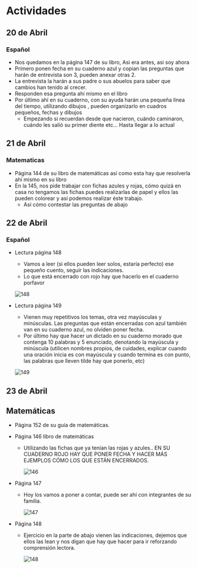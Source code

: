 # Actividades

## 20 de Abril 

### Español

* Nos quedamos en la página 147 de su libro, Asi era antes, asi soy ahora
* Primero ponen fecha en su cuaderno azul y copian las preguntas que harán de entrevista son 3, pueden anexar otras 2.
* La entrevista la harán a sus padre o sus abuelos para saber que cambios han tenido al crecer.
* Responden esa pregunta ahí mismo en el libro
* Por último ahí en su cuaderno, con su ayuda harán una pequeña línea del tiempo, utilizando dibujos  , pueden organizarlo en cuadros pequeños, fechas y dibujos
    * Empezando si recuerdan desde que nacieron, cuándo caminaron, cuándo les salió su primer diente etc... Hasta llegar a lo actual

## 21 de Abril

### Matematicas

* Página 144 de su libro de matemáticas así como esta hay que resolverla ahí mismo en su libro
* En la 145, nos pide trabajar con fichas azules y rojas, cómo quizá en casa no tengamos las fichas puedes realizarlas de papel y ellos las pueden colorear y así podemos realizar éste trabajo.
    * Así cómo contestar las preguntas de abajo

## 22 de Abril

### Español

* Lectura página 148
    * Vamos a leer (si ellos pueden leer solos, estaría perfecto) ese pequeño cuento, seguir las indicaciones. 
    * Lo que está encerrado con rojo hay que hacerlo en el cuaderno porfavor
    
    ![148](22AbrilPag148.jpeg)
    
* Lectura página 149
    * Vienen muy repetitivos los temas, otra vez mayúsculas y minúsculas. Las preguntas que están encerradas con azul también van en su cuaderno azul, no olviden poner fecha.
    * Por último hay que hacer un dictado en su cuaderno morado que contenga 10 palabras y 5 enunciado, denotando la mayúscula y minúscula (utilicen nombres propios, de cuidades, explicar cuando una oración inicia es con mayúscula y cuando termina es con punto, las palabras que lleven tilde hay que ponerlo, etc)
    
    ![149](22AbrilPag149.jpeg)

## 23 de Abril

## Matemáticas

* Página 152 de su guía de matemáticas.

* Página 146 libro de  matemáticas
    
    * Utilizando las fichas que ya tenían las rojas y azules.. EN SU CUADERNO ROJO HAY QUE PONER FECHA Y HACER MÁS EJEMPLOS CÓMO LOS QUE ESTÁN ENCERRADOS.
        
        ![146](IMG-20200423-WA0001.jpg) 

* Página 147
    
    * Hoy los vamos a poner a contar, puede ser ahí con integrantes de su familia.
        
        ![147](IMG-20200423-WA0002.jpg)

* Página 148
    
    * Ejercicio en la parte de abajo vienen las indicaciones, dejemos que ellos las lean y nos digan que hay que hacer para ir reforzando comprensión lectora.
        
        ![148](IMG-20200423-WA0003.jpg)
